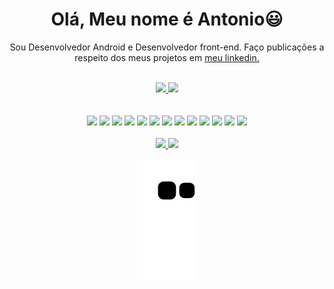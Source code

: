 <div>
    <div align="center">
        <h1 >Olá, Meu nome é Antonio😃️</h1>
        <p>Sou Desenvolvedor Android e Desenvolvedor front-end. Faço publicações a respeito dos meus projetos em <a href="https://www.linkedin.com/in/antonio-xavier-134268180/">meu linkedin.</a></p>
    </div>
    <br>
    <div align="center">
        <a href="https://github.com/AntonioLRX">
            <img height="150em" src="https://github-readme-stats.vercel.app/api?username=AntonioLRX&count_private=true&include_all_commits=true&show_icons=true&theme=dracula&hide_border=false&show_owner=true"/>
            <img height="150em" src="https://github-readme-stats.vercel.app/api/top-langs/?username=AntonioLRX&theme=dracula&hide_border=false&&layout=compact"/>
        </a>
    </div>
    <br><br>
    <div align="center">
        <img width="40px" src="https://cdn.jsdelivr.net/gh/devicons/devicon/icons/html5/html5-original.svg"/>
        <img width="40px" src="https://cdn.jsdelivr.net/gh/devicons/devicon/icons/css3/css3-original.svg"/>
        <img width="40px" src="https://cdn.jsdelivr.net/gh/devicons/devicon/icons/javascript/javascript-original.svg"/>
        <img width="40px" src="https://cdn.jsdelivr.net/gh/devicons/devicon/icons/jquery/jquery-original.svg"/>
        <img width="40px" src="https://cdn.jsdelivr.net/gh/devicons/devicon/icons/php/php-plain.svg"/>
        <img width="40px" src="https://cdn.jsdelivr.net/gh/devicons/devicon/icons/nodejs/nodejs-original.svg"/>
        <img width="40px" src="https://cdn.jsdelivr.net/gh/devicons/devicon/icons/sass/sass-original.svg"/>
        <img width="40px" src="https://cdn.jsdelivr.net/gh/devicons/devicon/icons/react/react-original.svg"/>
        <img width="40px" src="https://cdn.jsdelivr.net/gh/devicons/devicon/icons/figma/figma-original.svg"/>
        <img width="40px" src="https://cdn.jsdelivr.net/gh/devicons/devicon/icons/androidstudio/androidstudio-plain.svg" />
        <img width="40px" src="https://cdn.jsdelivr.net/gh/devicons/devicon/icons/kotlin/kotlin-original.svg" />
        <img width="40px" src="https://cdn.jsdelivr.net/gh/devicons/devicon/icons/java/java-original.svg" />
        <img width="40px" src="https://cdn.jsdelivr.net/gh/devicons/devicon/icons/sqlite/sqlite-original.svg" />
    </div>
    <br>
    <div align="center">
      <a>
        <a href="https://www.linkedin.com/in/antonio-xavier-134268180/"><img src="https://img.shields.io/badge/LinkedIn-0077B5?style=for-the-badge&logo=linkedin&logoColor=white">
        <a href="mailto:lucas.antonio1232@gmail.com"><img src="https://img.shields.io/badge/-Gmail-%23F55?style=for-the-badge&logo=gmail&logoColor=white" target="_blank"></a>
      </a>
    </div>
    <br>
     <div align="center">
    <img src="https://github.com/AntonioLRX/AntonioLRX/blob/output/github-contribution-grid-snake.svg" />
    </div>
</div>
